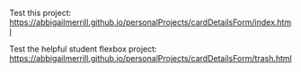 Test this project: https://abbigailmerrill.github.io/personalProjects/cardDetailsForm/index.html

Test the helpful student flexbox project: https://abbigailmerrill.github.io/personalProjects/cardDetailsForm/trash.html
